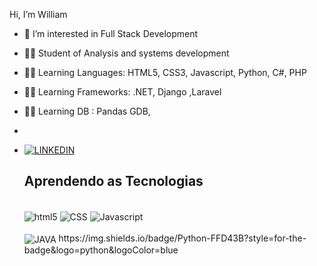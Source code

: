 Hi, I’m William
- 👀 I’m interested in Full Stack Development 
- 👩‍🎓 Student of Analysis and systems development
- 👩‍💻 Learning Languages: HTML5, CSS3, Javascript, Python, C#, PHP 
- 👩‍💻 Learning Frameworks: .NET, Django ,Laravel
- 👩‍💻 Learning DB : Pandas GDB,
- 
-  [![LINKEDIN](https://img.shields.io/badge/LinkedIn-0077B5?style=for-the-badge&logo=linkedin&logoColor=white)](www.linkedin.com/in/william-ferreira-dantas-neto-7849b8114)

   ## Aprendendo as Tecnologias 
   
   <div style="display : inline-block"> <br/>
      <img align="center" alt="html5" src="https://img.shields.io/badge/HTML5-E34F26?style=for-the-badge&logo=html5&logoColor=white"/>
      <img align="center" alt="CSS" src="https://img.shields.io/badge/CSS3-1572B6?style=for-the-badge&logo=css3&logoColor=white"/>
      <img align="center" alt="Javascript" src="https://img.shields.io/badge/JavaScript-F7DF1E?style=for-the-badge&logo=javascript&logoColor=black "/>

      </br>
      </br>
      
      <img align="center" alt="JAVA" src="https://img.shields.io/badge/Java-ED8B00?style=for-the-badge&logo=java&logoColor=white "/>
      https://img.shields.io/badge/Python-FFD43B?style=for-the-badge&logo=python&logoColor=blue

  </div><br>
